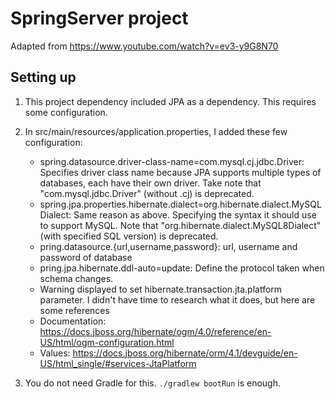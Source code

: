 # SpringServer project

Adapted from https://www.youtube.com/watch?v=ev3-y9G8N70

## Setting up

1. This project dependency included JPA as a dependency. This requires some configuration.

2. In src/main/resources/application.properties, I added these few configuration:

    - spring.datasource.driver-class-name=com.mysql.cj.jdbc.Driver: Specifies driver class name because JPA supports multiple types of databases, each have their own driver. Take note that "com.mysql.jdbc.Driver" (without .cj) is deprecated.
    - spring.jpa.properties.hibernate.dialect=org.hibernate.dialect.MySQLDialect: Same reason as above. Specifying the syntax it should use to support MySQL. Note that "org.hibernate.dialect.MySQL8Dialect" (with specified SQL version) is deprecated.
    - pring.datasource.{url,username,password}: url, username and password of database
    - pring.jpa.hibernate.ddl-auto=update: Define the protocol taken when schema changes.
    - Warning displayed to set hibernate.transaction.jta.platform parameter. I didn't have time to research what it does, but here are some references 
    - Documentation: https://docs.jboss.org/hibernate/ogm/4.0/reference/en-US/html/ogm-configuration.html 
    - Values: https://docs.jboss.org/hibernate/orm/4.1/devguide/en-US/html_single/#services-JtaPlatform

3. You do not need Gradle for this. ```./gradlew bootRun``` is enough.
